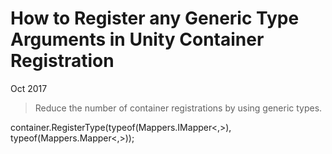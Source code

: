 # How to Register any Generic Type Arguments in Unity Container Registration

Oct 2017

> Reduce the number of container registrations by using generic types.

container.RegisterType(typeof(Mappers.IMapper<,>), typeof(Mappers.Mapper<,>));